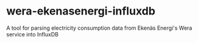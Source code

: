 # wera-ekenasenergi-influxdb
A tool for parsing electricity consumption data from Ekenäs Energi's Wera service into InfluxDB
